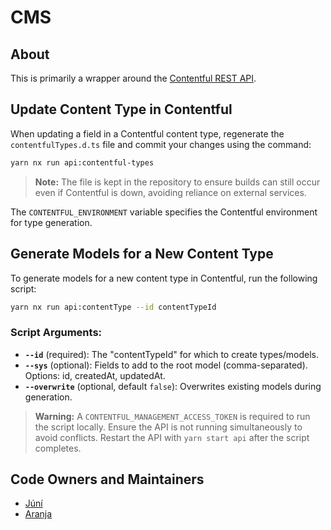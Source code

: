 # CMS

## About

This is primarily a wrapper around the [Contentful REST API](https://www.contentful.com/developers/docs/references/content-delivery-api/).

## Update Content Type in Contentful

When updating a field in a Contentful content type, regenerate the `contentfulTypes.d.ts` file and commit your changes using the command:

```bash
yarn nx run api:contentful-types
```

> **Note:** The file is kept in the repository to ensure builds can still occur even if Contentful is down, avoiding reliance on external services.

The `CONTENTFUL_ENVIRONMENT` variable specifies the Contentful environment for type generation.

## Generate Models for a New Content Type

To generate models for a new content type in Contentful, run the following script:

```bash
yarn nx run api:contentType --id contentTypeId
```

### Script Arguments:

- **`--id`** (required): The "contentTypeId" for which to create types/models.
- **`--sys`** (optional): Fields to add to the root model (comma-separated). Options: id, createdAt, updatedAt.
- **`--overwrite`** (optional, default `false`): Overwrites existing models during generation.

> **Warning:** A `CONTENTFUL_MANAGEMENT_ACCESS_TOKEN` is required to run the script locally. Ensure the API is not running simultaneously to avoid conflicts. Restart the API with `yarn start api` after the script completes.

## Code Owners and Maintainers

- [Júní](https://github.com/orgs/island-is/teams/juni/members)
- [Aranja](https://github.com/orgs/island-is/teams/aranja/members)
